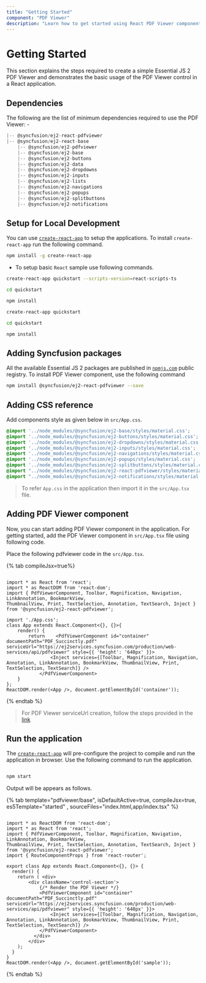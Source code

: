```yaml
---
title: "Getting Started"
component: "PDF Viewer"
description: "Learn how to get started using React PDF Viewer component through simple steps."
---
```


# Getting Started

This section explains the steps required to create a simple Essential JS 2 PDF Viewer and demonstrates the basic usage of the PDF Viewer control in a React application.

## Dependencies

The following are the list of minimum dependencies required to use the PDF Viewer: -

```javascript
|-- @syncfusion/ej2-react-pdfviewer
|-- @syncfusion/ej2-react-base
    |-- @syncfusion/ej2-pdfviewer
    |-- @syncfusion/ej2-base
    |-- @syncfusion/ej2-buttons
    |-- @syncfusion/ej2-data
    |-- @syncfusion/ej2-dropdowns
    |-- @syncfusion/ej2-inputs
    |-- @syncfusion/ej2-lists
    |-- @syncfusion/ej2-navigations
    |-- @syncfusion/ej2-popups
    |-- @syncfusion/ej2-splitbuttons
    |-- @syncfusion/ej2-notifications
```

## Setup for Local Development

You can use [`create-react-app`](https://github.com/facebookincubator/create-react-app) to setup the applications.
To install `create-react-app` run the following command.

```sh
npm install -g create-react-app
```

* To setup basic `React` sample use following commands.

<div class='tsx'>

```sh
create-react-app quickstart --scripts-version=react-scripts-ts

cd quickstart

npm install

```

</div>

<div class='jsx'>

```sh
create-react-app quickstart

cd quickstart

npm install

```

</div>

## Adding Syncfusion packages

All the available Essential JS 2 packages are published in [`npmjs.com`](https://www.npmjs.com/~syncfusionorg) public registry.
To install PDF Viewer component, use the following command

```sh
npm install @syncfusion/ej2-react-pdfviewer --save
```

## Adding CSS reference

 Add components style as given below in `src/App.css`.

```css
@import '../node_modules/@syncfusion/ej2-base/styles/material.css';  
@import '../node_modules/@syncfusion/ej2-buttons/styles/material.css';  
@import '../node_modules/@syncfusion/ej2-dropdowns/styles/material.css';  
@import '../node_modules/@syncfusion/ej2-inputs/styles/material.css';  
@import '../node_modules/@syncfusion/ej2-navigations/styles/material.css';
@import '../node_modules/@syncfusion/ej2-popups/styles/material.css';
@import '../node_modules/@syncfusion/ej2-splitbuttons/styles/material.css';
@import "../node_modules/@syncfusion/ej2-react-pdfviewer/styles/material.css";
@import "../node_modules/@syncfusion/ej2-notifications/styles/material.css";
```

> To refer `App.css` in the application then import it in the `src/App.tsx` file.

## Adding PDF Viewer component

Now, you can start adding PDF Viewer component in the application. For getting started, add the PDF Viewer component in `src/App.tsx` file
using following code.

Place the following pdfviewer code in the `src/App.tsx`.

{% tab compileJsx=true%}

```tsx

import * as React from 'react';
import * as ReactDOM from 'react-dom';
import { PdfViewerComponent, Toolbar, Magnification, Navigation, LinkAnnotation, BookmarkView,
ThumbnailView, Print, TextSelection, Annotation, TextSearch, Inject } from '@syncfusion/ej2-react-pdfviewer';

import './App.css';
class App extends React.Component<{}, {}>{
    render() {
        return    <PdfViewerComponent id="container" documentPath="PDF_Succinctly.pdf" serviceUrl="https://ej2services.syncfusion.com/production/web-services/api/pdfviewer" style={{ 'height': '640px' }}>
                <Inject services={[Toolbar, Magnification, Navigation, Annotation, LinkAnnotation, BookmarkView, ThumbnailView, Print, TextSelection, TextSearch]} />
            </PdfViewerComponent>
    }
};
ReactDOM.render(<App />, document.getElementById('container'));

```

{% endtab %}

> For PDF Viewer serviceUrl creation, follow the steps provided in the [link](https://ej2.syncfusion.com/documentation/pdfviewer/how-to/create-pdfviewer-service/)

## Run the application

The [`create-react-app`](https://github.com/facebookincubator/create-react-app) will pre-configure the project to compile and
run the application in browser. Use the following command to run the application.

```sh

npm start

```

Output will be appears as follows.

{% tab template="pdfviewer/base", isDefaultActive=true, compileJsx=true, es5Template="started" , sourceFiles="index.html,app/index.tsx" %}

```tsx

import * as ReactDOM from 'react-dom';
import * as React from 'react';
import { PdfViewerComponent, Toolbar, Magnification, Navigation, LinkAnnotation, BookmarkView,
ThumbnailView, Print, TextSelection, Annotation, TextSearch, Inject } from '@syncfusion/ej2-react-pdfviewer';
import { RouteComponentProps } from 'react-router';

export class App extends React.Component<{}, {}> {
  render() {
    return ( <div>
        <div className='control-section'>
            {/* Render the PDF Viewer */}
            <PdfViewerComponent id="container" documentPath="PDF_Succinctly.pdf" serviceUrl="https://ej2services.syncfusion.com/production/web-services/api/pdfviewer" style={{ 'height': '640px' }}>
                <Inject services={[Toolbar, Magnification, Navigation, Annotation, LinkAnnotation, BookmarkView, ThumbnailView, Print, TextSelection, TextSearch]} />
            </PdfViewerComponent>
          </div>
        </div>
    );
  }
}
ReactDOM.render(<App />, document.getElementById('sample'));

```

{% endtab %}